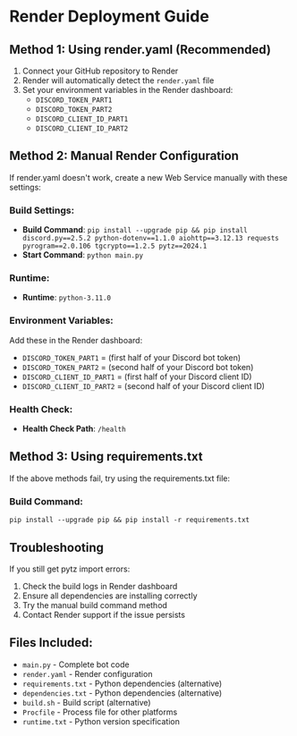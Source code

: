 # Render Deployment Guide

## Method 1: Using render.yaml (Recommended)

1. Connect your GitHub repository to Render
2. Render will automatically detect the `render.yaml` file
3. Set your environment variables in the Render dashboard:
   - `DISCORD_TOKEN_PART1`
   - `DISCORD_TOKEN_PART2`
   - `DISCORD_CLIENT_ID_PART1`
   - `DISCORD_CLIENT_ID_PART2`

## Method 2: Manual Render Configuration

If render.yaml doesn't work, create a new Web Service manually with these settings:

### Build Settings:
- **Build Command**: `pip install --upgrade pip && pip install discord.py==2.5.2 python-dotenv==1.1.0 aiohttp==3.12.13 requests pyrogram==2.0.106 tgcrypto==1.2.5 pytz==2024.1`
- **Start Command**: `python main.py`

### Runtime:
- **Runtime**: `python-3.11.0`

### Environment Variables:
Add these in the Render dashboard:
- `DISCORD_TOKEN_PART1` = (first half of your Discord bot token)
- `DISCORD_TOKEN_PART2` = (second half of your Discord bot token)
- `DISCORD_CLIENT_ID_PART1` = (first half of your Discord client ID)
- `DISCORD_CLIENT_ID_PART2` = (second half of your Discord client ID)

### Health Check:
- **Health Check Path**: `/health`

## Method 3: Using requirements.txt

If the above methods fail, try using the requirements.txt file:

### Build Command:
```
pip install --upgrade pip && pip install -r requirements.txt
```

## Troubleshooting

If you still get pytz import errors:

1. Check the build logs in Render dashboard
2. Ensure all dependencies are installing correctly
3. Try the manual build command method
4. Contact Render support if the issue persists

## Files Included:
- `main.py` - Complete bot code
- `render.yaml` - Render configuration
- `requirements.txt` - Python dependencies (alternative)
- `dependencies.txt` - Python dependencies (alternative)
- `build.sh` - Build script (alternative)
- `Procfile` - Process file for other platforms
- `runtime.txt` - Python version specification